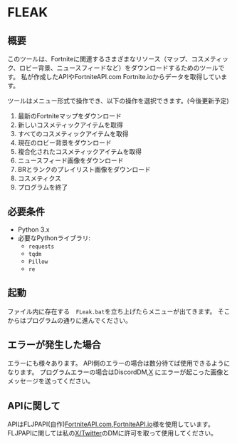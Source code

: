 # FLEAK

## 概要

このツールは、Fortniteに関連するさまざまなリソース（マップ、コスメティック、ロビー背景、ニュースフィードなど）をダウンロードするためのツールです。
私が作成したAPIやFortniteAPI.com Fortnite.ioからデータを取得しています。

ツールはメニュー形式で操作でき、以下の操作を選択できます。(今後更新予定)

1. 最新のFortniteマップをダウンロード
2. 新しいコスメティックアイテムを取得
3. すべてのコスメティックアイテムを取得
4. 現在のロビー背景をダウンロード
5. 複合化されたコスメティックアイテムを取得
6. ニュースフィード画像をダウンロード
7. BRとランクのプレイリスト画像をダウンロード
8. コスメティクス
9. プログラムを終了

## 必要条件

- Python 3.x
- 必要なPythonライブラリ:
  - `requests`
  - `tqdm`
  - `Pillow`
  - `re`

## 起動

ファイル内に存在する　`FLeak.bat`を立ち上げたらメニューが出てきます。
そこからはプログラムの通りに進んでください。

## エラーが発生した場合

エラーにも様々あります。
API側のエラーの場合は数分待てば使用できるようになります。
プログラムエラーの場合はDiscordDM,[X](https://x.com/LeakPlayer) にエラーが起こった画像とメッセージを送ってください。

## APIに関して
APIはFLJPAPI(自作)[FortniteAPI.com](https://fortnite-api.com/),[FortniteAPI.io](https://fortniteapi.io/)様を使用しています。
FLJPAPIに関しては私の[X/Twitter](https://x.com/LeakPlayer)のDMに許可を取って使用してください。
